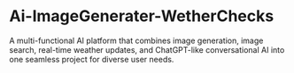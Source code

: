 # Ai-ImageGenerater-WetherChecks
A multi-functional AI platform that combines image generation, image search, real-time weather updates, and ChatGPT-like conversational AI into one seamless project for diverse user needs.
